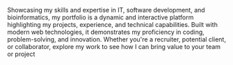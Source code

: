Showcasing my skills and expertise in IT, software development, and bioinformatics, my portfolio is a dynamic and interactive platform highlighting my projects, experience, and technical capabilities. Built with modern web technologies, it demonstrates my proficiency in coding, problem-solving, and innovation. Whether you're a recruiter, potential client, or collaborator, explore my work to see how I can bring value to your team or project
